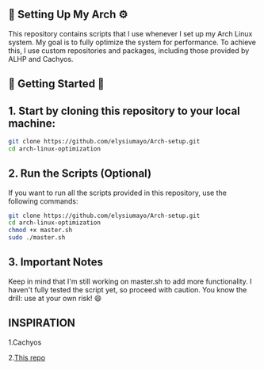 ## 🚀 Setting Up My Arch ⚙️

This repository contains scripts that I use whenever I set up my Arch Linux system. My goal is to fully optimize the system for performance. To achieve this, I use custom repositories and packages, including those provided by ALHP and Cachyos.


## 🚀 Getting Started 🚀

## 1. Start by cloning this repository to your local machine:

```bash
git clone https://github.com/elysiumayo/Arch-setup.git
cd arch-linux-optimization
```
## 2. Run the Scripts (Optional)
If you want to run all the scripts provided in this repository, use the following commands:

```bash git clone https://github.com/elysiumayo/Arch-setup.git
git clone https://github.com/elysiumayo/Arch-setup.git
cd arch-linux-optimization
chmod +x master.sh
sudo ./master.sh
```
## 3. Important Notes

Keep in mind that I'm still working on master.sh to add more functionality.
I haven't fully tested the script yet, so proceed with caution.
You know the drill: use at your own risk! 😄

## INSPIRATION
1.Cachyos

2.[This repo ](https://github.com/ventureoo/ARU.git)

